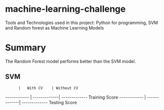 # machine-learning-challenge

Tools and Technologies used in this project: Python for programming, SVM and Random forest as Machine Learning Models 
 
# Summary

The Random Forest model performs better than the SVM model.

## SVM

	      |   With CV    | Without CV
------------  | -------------| -------------
Training Score
------------  | -------------| -------------
Testing Score